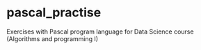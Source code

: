 # pascal_practise
Exercises with Pascal program language for Data Science course (Algorithms and programming I)
